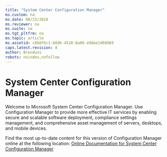 ```yaml
---
title: "System Center Configuration Manager"
ms.custom: na
ms.date: 08/23/2016
ms.reviewer: na
ms.suite: na
ms.tgt_pltfrm: na
ms.topic: article
ms.assetid: c8b8f6c1-b8d6-4528-8a06-e9dee1d68969
caps.latest.revision: 4
author: Brenduns
robots: noindex,nofollow
---
```

# System Center Configuration Manager
Welcome to Microsoft System Center Configuration Manager. Use Configuration Manager to provide more effective IT services by enabling secure and scalable software deployment, compliance settings management, and comprehensive asset management of servers, desktops, and mobile devices.  
  
 Find the most up-to-date content for this version of Configuration Manager online at the following location: [Online Documentation for System Center Configuration Manager](https://go.microsoft.com/fwlink/?LinkID=533344)


